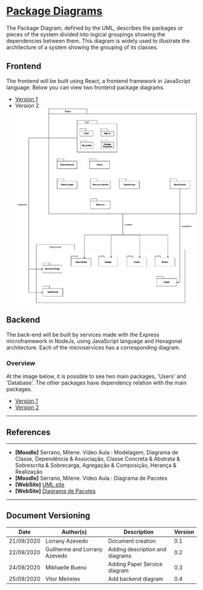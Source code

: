 <span id="dc"></span>
# **<a href="#dc">Package Diagrams</a>**

The Package Diagram, defined by the UML, describes the packages or pieces of the system divided into logical groupings showing the dependencies between them. This diagram is widely used to illustrate the architecture of a system showing the grouping of its classes.

## Frontend

The frontend will be built using React, a frontend framework in JavaScript language. Below you can view two frontend package diagrams.

- [Version 1](./images/structure.jpg)
- Version 2
![Versão2](./images/pages_component.png)


## Backend

The back-end will be built by services made with the Express microframework in NodeJs, using JavaScript language and Hexagonal architecture. Each of the microservices has a corresponding diagram.

### Overview

At the image below, it is possible to see two main packages, 'Users' and 'Database'. The other packages have dependency relation with the main packages.

- [Version 1](./images/package_diagram.png)
- [Version 2](./images/package_diagram2.png)



---
## References
---


- **[Moodle]** Serrano, Milene. Vídeo Aula : Modelagem, Diagrama de Classe, Dependência & Associação, Classe Concreta & Abstrata & Sobrescrita & Sobrecarga, Agregação & Composição, Herança & Realização
- **[Moodle]** Serrano, Milene. Vídeo Aula : Diagrama de Pacotes
- **[WebSite]** <a href="https://www.uml-diagrams.org/package-diagrams-overview.html">UML site</a>
- **[WebSite]** <a href="https://homepages.dcc.ufmg.br/~amendes/GlossarioUML/glossario/conteudo/pacotes/diagrama_de_pacotes.htm">Diagrama de Pacotes</a>


---

## Document Versioning

| Date | Author(s) | Description | Version |
|------|-------|-----------|--------|
| 21/09/2020 | Lorrany Azevedo | Document creation | 0.1 |
| 22/09/2020 | Guilherme and Lorrany Azevedo | Adding description and diagrams | 0.2 |
| 24/09/2020 | Mikhaelle Bueno| Adding Paper Service diagram | 0.3 |
| 25/09/2020 | Vitor Meireles | Add backend diagram | 0.4 |


